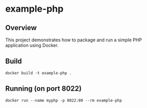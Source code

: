 # example-php

## Overview

This project demonstrates how to package and run a simple PHP application using
Docker.

## Build

```
docker build -t example-php .
```

## Running (on port 8022)

```
docker run --name myphp -p 8022:80 --rm example-php
```

